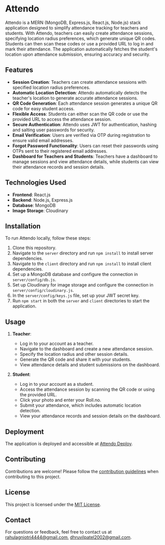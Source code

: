 # Attendo

Attendo is a MERN (MongoDB, Express.js, React.js, Node.js) stack application designed to simplify attendance tracking for teachers and students. With Attendo, teachers can easily create attendance sessions, specifying location radius preferences, which generate unique QR codes. Students can then scan these codes or use a provided URL to log in and mark their attendance. The application automatically fetches the student's location upon attendance submission, ensuring accuracy and security. 

## Features

- **Session Creation**: Teachers can create attendance sessions with specified location radius preferences.
- **Automatic Location Detection**: Attendo automatically detects the teacher's location to generate accurate attendance sessions.
- **QR Code Generation**: Each attendance session generates a unique QR code for easy student access.
- **Flexible Access**: Students can either scan the QR code or use the provided URL to access the attendance session.
- **Secure Authentication**: Attendo uses JWT for authentication, hashing and salting user passwords for security.
- **Email Verification**: Users are verified via OTP during registration to ensure valid email addresses.
- **Forgot Password Functionality**: Users can reset their passwords using OTPs sent to their registered email addresses.
- **Dashboard for Teachers and Students**: Teachers have a dashboard to manage sessions and view attendance details, while students can view their attendance records and session details.

## Technologies Used

- **Frontend**: React.js
- **Backend**: Node.js, Express.js
- **Database**: MongoDB
- **Image Storage**: Cloudinary

## Installation

To run Attendo locally, follow these steps:

1. Clone this repository.
2. Navigate to the `server` directory and run `npm install` to install server dependencies.
3. Navigate to the `client` directory and run `npm install` to install client dependencies.
4. Set up a MongoDB database and configure the connection in `server/config/db.js`.
5. Set up Cloudinary for image storage and configure the connection in `server/config/cloudinary.js`.
6. In the `server/config/keys.js` file, set up your JWT secret key.
7. Run `npm start` in both the `server` and `client` directories to start the application.

## Usage

1. **Teacher**: 
   - Log in to your account as a teacher.
   - Navigate to the dashboard and create a new attendance session.
   - Specify the location radius and other session details.
   - Generate the QR code and share it with your students.
   - View attendance details and student submissions on the dashboard.

2. **Student**:
   - Log in to your account as a student.
   - Access the attendance session by scanning the QR code or using the provided URL.
   - Click your photo and enter your Roll.no.
   - Submit your attendance, which includes automatic location detection.
   - View your attendance records and session details on the dashboard.

## Deployment

The application is deployed and accessible at [Attendo Deploy](https://atendo-deploy.onrender.com).

## Contributing

Contributions are welcome! Please follow the [contribution guidelines](CONTRIBUTING.md) when contributing to this project.

## License

This project is licensed under the [MIT License](LICENSE).

## Contact

For questions or feedback, feel free to contact us at [rahulagniotri4444@gmail.com](mailto:rahulagniotri4444@gmail.com), [dhruvilpatel2002@gmail.com](mailto:dhruvilpatel2002@gmail.com).
